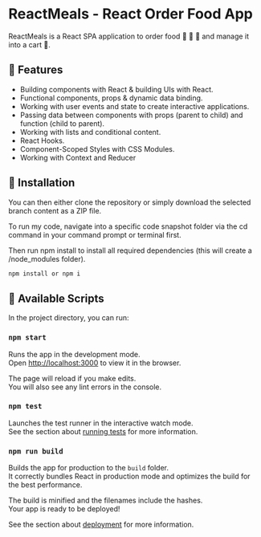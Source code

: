 # ReactMeals - React Order Food App 

ReactMeals is a React SPA application to order food 🍔 🍕 🌭 and manage it into a cart 🛒.

## 🎯 Features

- Building components with React & building UIs with React.
- Functional components, props & dynamic data binding.
- Working with user events and state to create interactive applications.
- Passing data between components with props (parent to child) and function (child to parent).
- Working with lists and conditional content.
- React Hooks.
- Component-Scoped Styles with CSS Modules.
- Working with Context and Reducer

## 📝 Installation

You can then either clone the repository or simply download the selected branch content as a ZIP file.

To run my code, navigate into a specific code snapshot folder via the cd command in your command prompt or terminal first.

Then run npm install to install all required dependencies (this will create a /node_modules folder).

```bash
npm install or npm i
```

## 🚀 Available Scripts

In the project directory, you can run:

### `npm start`

Runs the app in the development mode.\
Open [http://localhost:3000](http://localhost:3000) to view it in the browser.

The page will reload if you make edits.\
You will also see any lint errors in the console.

### `npm test`

Launches the test runner in the interactive watch mode.\
See the section about [running tests](https://facebook.github.io/create-react-app/docs/running-tests) for more information.

### `npm run build`

Builds the app for production to the `build` folder.\
It correctly bundles React in production mode and optimizes the build for the best performance.

The build is minified and the filenames include the hashes.\
Your app is ready to be deployed!

See the section about [deployment](https://facebook.github.io/create-react-app/docs/deployment) for more information.

